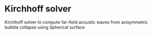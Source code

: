 # Kirchhoff solver
Kirchhoff solver to compute far-field acoustic waves from axisymmetric bubble collapse using Spherical surface
